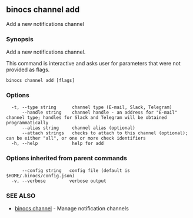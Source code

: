 ## binocs channel add

Add a new notifications channel

### Synopsis


Add a new notifications channel.

This command is interactive and asks user for parameters that were not provided as flags.


```
binocs channel add [flags]
```

### Options

```
  -t, --type string      channel type (E-mail, Slack, Telegram)
      --handle string    channel handle - an address for "E-mail" channel type; handles for Slack and Telegram will be obtained programmatically
      --alias string     channel alias (optional)
      --attach strings   checks to attach to this channel (optional); can be either "all", or one or more check identifiers
  -h, --help             help for add
```

### Options inherited from parent commands

```
      --config string   config file (default is $HOME/.binocs/config.json)
  -v, --verbose         verbose output
```

### SEE ALSO

* [binocs channel](binocs_channel.md)	 - Manage notification channels

